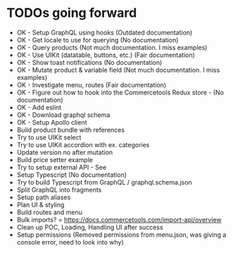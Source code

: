 # TODOs going forward

- OK - Setup GraphQL using hooks (Outdated documentation)
- OK - Get locale to use for querying (No documentation)
- OK - Query products (Not much documentation. I miss examples)
- OK - Use UIKit (datatable, buttons, etc.) (Fair documentation)
- OK - Show toast notifications (No documentation)
- OK - Mutate product & variable field (Not much documentation. I miss examples)
- OK - Investigate menu, routes (Fair documentation)
- OK - Figure out how to hook into the Commercetools Redux store - (No documentation)
- OK - Add eslint
- OK - Download graphql schema
- OK - Setup Apollo client
- Build product bundle with references
- Try to use UIKit select
- Try to use UIKit accordion with ex. categories
- Update version no after mutation
- Build price setter example
- Try to setup external API - See 
- Setup Typescript (No documentation)
- Try to build Typescript from GraphQL / graphql.schema.json
- Split GraphQL into fragments
- Setup path aliases
- Plan UI & styling
- Build routes and menu
- Bulk imports? = https://docs.commercetools.com/import-api/overview
- Clean up POC, Loading, Handling UI after success
- Setup permissions (Removed permissions from menu.json, was giving a console error, need to look into why)
